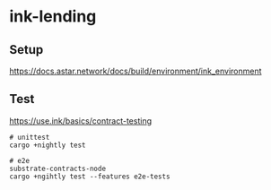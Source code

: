 # ink-lending

## Setup

https://docs.astar.network/docs/build/environment/ink_environment


## Test

https://use.ink/basics/contract-testing
```
# unittest
cargo +nightly test

# e2e
substrate-contracts-node
cargo +ngihtly test --features e2e-tests
```
